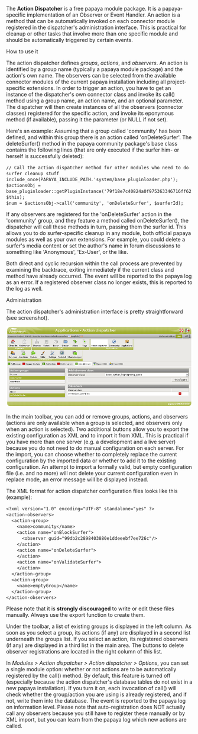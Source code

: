 
The **Action Dispatcher** is a free papaya module package. It is a papaya-specific implementation of an Observer or Event Handler. An action is a method that can be automatically invoked on each connector module registered in the dispatcher's administration interface. This is practical for cleanup or other tasks that involve more than one specific module and should be automatically triggered by certain events.

How to use it

The action dispatcher defines *groups*, *actions*, and *observers*. An action is identified by a group name (typically a papaya module package) and the action's own name. The observers can be selected from the available connector modules of the current papaya installation including all project-specific extensions. In order to trigger an action, you have to get an instance of the dispatcher's own connector class and invoke its call() method using a group name, an action name, and an optional parameter. The dispatcher will then create instances of all the observers (connector classes) registered for the specific action, and invoke its eponymous method (if available), passing it the parameter (or NULL if not set).

Here's an example: Assuming that a group called 'community' has been defined, and within this group there is an action called 'onDeleteSurfer'. The deleteSurfer() method in the papaya community package's base class contains the following lines (that are only executed if the surfer him- or herself is successfully deleted):

~~~~ {.php}
// Call the action dispatcher method for other modules who need to do surfer cleanup stuff
include_once(PAPAYA_INCLUDE_PATH.'system/base_pluginloader.php');
$actionsObj = base_pluginloader::getPluginInstance('79f18e7c40824a0f975363346716ff62', $this);
$num = $actionsObj->call('community', 'onDeleteSurfer', $surferId);
~~~~

If any observers are registered for the 'onDeleteSurfer' action in the 'community' group, and they feature a method called onDeleteSurfer(), the dispatcher will call these methods in turn, passing them the surfer id. This allows you to do surfer-specific cleanup in any module, both official papaya modules as well as your own extensions. For example, you could delete a surfer's media content or set the author's name in forum discussions to something like 'Anonymous', 'Ex-User', or the like.

Both direct and cyclic recursion within the call process are prevented by examining the backtrace, exiting immediately if the current class and method have already occurred. The event will be reported to the papaya log as an error. If a registered observer class no longer exists, this is reported to the log as well.

Administration

The action dispatcher's administration interface is pretty straightforward (see screenshot).

![File: Dispatcher.png](images/Dispatcher.png)

In the main toolbar, you can add or remove groups, actions, and observers (actions are only available when a group is selected, and observers only when an action is selected). Two additional buttons allow you to export the existing configuration as XML and to import it from XML. This is practical if you have more than one server (e.g. a development and a live server) because you do not need to do manual configuration on each server. For the import, you can choose whether to completely replace the current configuration by the imported data or whether to add it to the existing configuration. An attempt to import a formally valid, but empty configuration file (i.e. <action-observers/> and no more) will not delete your current configuration even in replace mode, an error message will be displayed instead.

The XML format for action dispatcher configuration files looks like this (example):

~~~~ {.xml}
<?xml version="1.0" encoding="UTF-8" standalone="yes" ?>
<action-observers>
  <action-group>
    <name>community</name>
    <action name="onBlockSurfer">
      <observer guid="99db2c2898403880e1ddeeebf7ee726c"/>
    </action>
    <action name="onDeleteSurfer">
    </action>
    <action name="onValidateSurfer">
    </action>
  </action-group>
  <action-group>
    <name>emptyGroup</name>
  </action-group>
</action-observers>
~~~~

Please note that it is **strongly discouraged** to write or edit these files manually. Always use the export function to create them.

Under the toolbar, a list of existing groups is displayed in the left column. As soon as you select a group, its actions (if any) are displayed in a second list underneath the groups list. If you select an action, its registered observers (if any) are displayed in a third list in the main area. The buttons to delete observer registrations are located in the right column of this list.

In *Modules \> Action dispatcher \> Action dispatcher \> Options*, you can set a single module option: whether or not actions are to be automatically registered by the call() method. By default, this feature is turned off (especially because the action dispatcher's database tables do not exist in a new papaya installation). If you turn it on, each invocation of call() will check whether the group/action you are using is already registered, and if not, write them into the database. The event is reported to the papaya log on information level. Please note that auto-registration does NOT actually call any observers because you still have to register these manually or by XML import, but you can learn from the papaya log which new actions are called.

